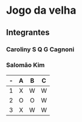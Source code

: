 # Jogo da velha
## Integrantes
### Caroliny S Q G Cagnoni
### Salomão Kim


| -  |  A     | B     | C     |
| -- | :---:  | :---: | :---: |
| 1  | X      | W     | W     |
| 2  | O      | O     | W     |
| 3  | X      | W     | W     
